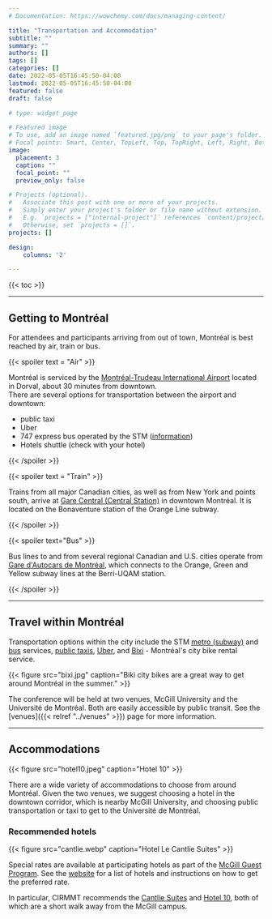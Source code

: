```yaml
---
# Documentation: https://wowchemy.com/docs/managing-content/

title: "Transportation and Accommodation"
subtitle: ""
summary: ""
authors: []
tags: []
categories: []
date: 2022-05-05T16:45:50-04:00
lastmod: 2022-05-05T16:45:50-04:00
featured: false
draft: false

# type: widget_page

# Featured image
# To use, add an image named `featured.jpg/png` to your page's folder.
# Focal points: Smart, Center, TopLeft, Top, TopRight, Left, Right, BottomLeft, Bottom, BottomRight.
image:
  placement: 3
  caption: ""
  focal_point: ""
  preview_only: false

# Projects (optional).
#   Associate this post with one or more of your projects.
#   Simply enter your project's folder or file name without extension.
#   E.g. `projects = ["internal-project"]` references `content/project/deep-learning/index.md`.
#   Otherwise, set `projects = []`.
projects: []

design:
    columns: '2'

---
```


{{< toc >}}

---


## Getting to Montréal

For attendees and participants arriving from out of town, Montréal is best reached by air, train or bus. 

<!-- ### Air  -->
{{< spoiler text = "Air" >}}

Montréal is serviced by the [Montréal-Trudeau International Airport](https://www.admtl.com/en) located in Dorval, about 30 minutes from downtown.  
There are several options for transportation between the airport and downtown: 

- public taxi
- Uber
- 747 express bus operated by the STM ([information](https://www.admtl.com/en/access/transports/buses-747-express))
- Hotels shuttle (check with your hotel)

{{< /spoiler >}}

<!-- ### Train  -->

{{< spoiler text = "Train" >}}

Trains from all major Canadian cities, as well as from New York and points south, arrive at [Gare Central (Central Station)](https://garecentrale.ca/en/) in downtown Montréal. It is located on the Bonaventure station of the Orange Line subway. 

{{< /spoiler >}}

{{< spoiler text="Bus" >}}

Bus lines to and from several regional Canadian and U.S. cities operate from [Gare d'Autocars de Montréal](https://www.gamtl.com/en/bienvenue/), which connects to the Orange, Green and Yellow subway lines at the Berri-UQAM station. 

{{< /spoiler >}}

---

## Travel within Montréal

Transportation options within the city include the STM [metro (subway)](https://www.stm.info/en/info/networks/metro) and [bus](https://www.stm.info/en/info/networks/bus) services, [public taxis](https://bonjour.taxi/en/), [Uber](https://www.uber.com/global/en/cities/montreal/), and [Bixi](https://bixi.com/en) - Montréal's city bike rental service.

{{< figure src="bixi.jpg" caption="Biki city bikes are a great way to get around Montréal in the summer." >}}

The conference will be held at two venues, McGill University and the Université de Montréal. Both are easily accessible by public transit. See the [venues]({{< relref "../venues" >}}) page for more information. 

---

## Accommodations

{{< figure src="hotel10.jpeg" caption="Hotel 10" >}}

There are a wide variety of accommodations to choose from around Montréal. Given the two venues, we suggest choosing a hotel in the downtown corridor, which is nearby McGill University, and choosing public transportation or taxi to get to the Université de Montréal. 

### Recommended hotels

{{< figure src="cantlie.webp" caption="Hotel Le Cantlie Suites" >}}

Special rates are available at participating hotels as part of the [McGill Guest Program](https://www.mcgill.ca/accommodations/mohp/downtown). See the [website](https://www.mcgill.ca/accommodations/mohp/downtown) for a list of hotels and instructions on how to get the preferred rate. 


In particular, CIRMMT recommends the [Cantlie Suites](http://www.hotelcantlie.com/) and [Hotel 10](https://www.hotel10Montréal.com/), both of which are a short walk away from the McGill campus. 


